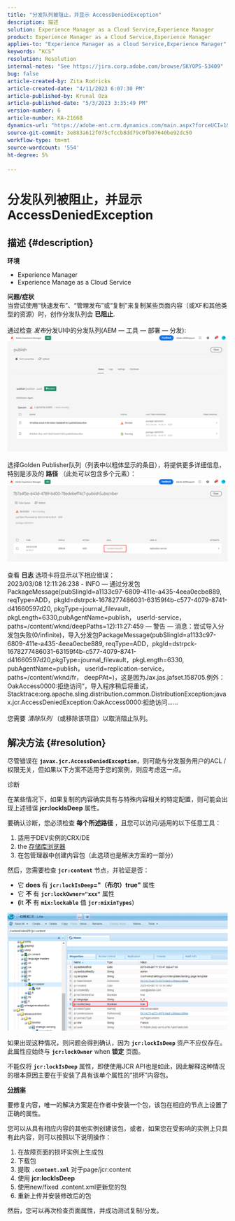 ```yaml
---
title: "分发队列被阻止，并显示 AccessDeniedException"
description: 描述
solution: Experience Manager as a Cloud Service,Experience Manager
product: Experience Manager as a Cloud Service,Experience Manager
applies-to: "Experience Manager as a Cloud Service,Experience Manager"
keywords: “KCS”
resolution: Resolution
internal-notes: "See https://jira.corp.adobe.com/browse/SKYOPS-53409"
bug: false
article-created-by: Zita Rodricks
article-created-date: "4/11/2023 6:07:30 PM"
article-published-by: Krunal Oza
article-published-date: "5/3/2023 3:35:49 PM"
version-number: 6
article-number: KA-21668
dynamics-url: "https://adobe-ent.crm.dynamics.com/main.aspx?forceUCI=1&pagetype=entityrecord&etn=knowledgearticle&id=0e63beb4-93d8-ed11-a7c7-6045bd006079"
source-git-commit: 3e883a612f075cfccb8dd79c0fb07640be92dc50
workflow-type: tm+mt
source-wordcount: '554'
ht-degree: 5%

---
```


# 分发队列被阻止，并显示 AccessDeniedException

## 描述 {#description}

<b>环境</b>
- Experience Manager
- Experience Manage as a Cloud Service



<b>问题/症状</b><br>当尝试使用“快速发布”、“管理发布”或“复制”来复制某些页面内容（或XF和其他类型的资源）时，创作分发队列会 <b>已阻止</b>.<br> <br>通过检查 *发布*&#x200B;分发UI中的分发队列(AEM — 工具 — 部署 — 分发):<br>![](assets/___1863beb4-93d8-ed11-a7c7-6045bd006079___.png)<br> <br>选择Golden Publisher队列（列表中以粗体显示的条目），将提供更多详细信息，特别是涉及的 <b>路径</b> （此处可以包含多个元素）：<br>![](assets/___2363beb4-93d8-ed11-a7c7-6045bd006079___.png)<br> <br>查看 <b>日志</b> 选项卡将显示以下相应错误：<br>2023/03/08 12:11:26:238 - INFO — 通过分发包PackageMessage(pubSlingId=a1133c97-6809-411e-a435-4eea0ecbe889, reqType=ADD，pkgId=dstrpck-1678277486031-63159f4b-c577-4079-8741-d41660597d20, pkgType=journal_filevault， pkgLength=6330,pubAgentName=publish， userId-service， paths=/content/wknd/deepPaths=12):11:27:459 — 警告 — 消息：尝试导入分发包失败(0/infinite)，导入分发包PackageMessage(pubSlingId=a1133c97-6809-411e-a435-4eea0ecbe889, reqType=ADD，pkgId=dstrpck-1678277486031-63159f4b-c577-4079-8741-d41660597d20,pkgType=journal_filevault，pkgLength=6330, pubAgentName=publish， userId=replication-service， paths=/content/wknd/fr， deepPAt=)，这是因为Jax.jas.jafset.158705.例外：OakAccess0000:拒绝访问”，导入程序稍后将重试，Stacktrace:org.apache.sling.distribution.common.DistributionException:javax.jcr.AccessDeniedException:OakAccess0000:拒绝访问……<br> <br>您需要 *清除队列* （或移除该项目）以取消阻止队列。

## 解决方法 {#resolution}


尽管错误在 <b>`javax.jcr.AccessDeniedException`</b>，则可能与分发服务用户的ACL /权限无关，但如果以下方案不适用于您的案例，则应考虑这一点。



诊断

在某些情况下，如果复制的内容确实具有与特殊内容相关的特定配置，则可能会出现上述错误 <b>jcr:lockIsDeep</b> 属性。

要确认诊断，您必须检查 <b>每个所述路径</b> ，且您可以访问/适用的以下任意工具：

1. 适用于DEV实例的CRX/DE
2. the [存储库浏览器](https://experienceleague.adobe.com/docs/experience-manager-cloud-service/content/implementing/developer-tools/repository-browser.html?lang=zh-Hans)
3. 在包管理器中创建内容包（此选项也是解决方案的一部分）


然后，您需要检查 <b>`jcr:content`</b> 节点，并验证是否：

- 它 <b>does </b>有 <b>`jcr:lockIsDeep`=&quot;（布尔）true&quot;</b> 属性
- 它 <b>不 </b>有 <b>`jcr:lockOwner="xxx"`</b> 属性
- <b>(</b>it <b>不</b> 有 <b>`mix:lockable`</b> 值 <b>`jcr:mixinTypes`</b>)


![](assets/e5fb7aa2-d8bd-ed11-83ff-6045bd0065b6.png)

如果出现这种情况，则问题会得到确认，因为 <b>`jcr:lockIsDeep`</b> 资产不应仅存在。 此属性应始终与 <b>`jcr:lockOwner`</b> when <b>锁定</b> 页面。

不能仅将 <b>`jcr:lockIsDeep`</b> 属性，即使使用JCR API也是如此，因此解释这种情况的根本原因主要在于安装了具有该单个属性的“损坏”内容包。



<u><b>分辨率</b></u>

要修复内容，唯一的解决方案是在作者中安装一个包，该包在相应的节点上设置了正确的属性。

您可以从具有相应内容的其他实例创建该包，或者，如果您在受影响的实例上只具有此内容，则可以按照以下说明操作：

1. 在故障页面的损坏实例上生成包
2. 下载包
3. 提取 <b>`.content.xml`</b> 对于page/jcr:content
4. 使用 <b>jcr:lockIsDeep</b>
5. 使用new/fixed .content.xml更新您的包
6. 重新上传并安装修改后的包


然后，您可以再次检查页面属性，并成功测试复制/分发。
